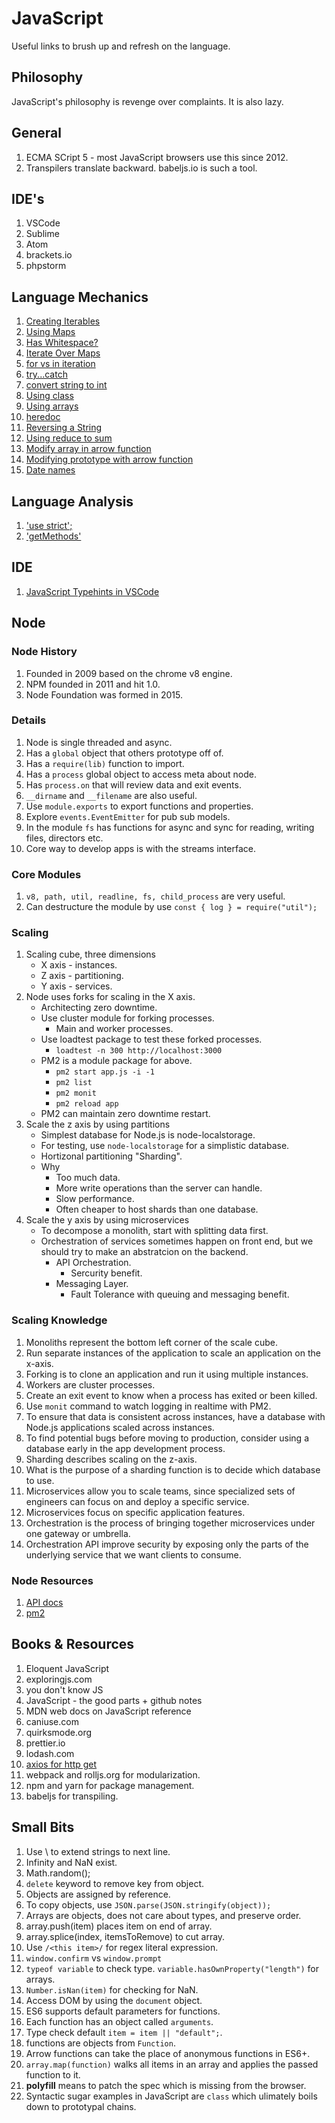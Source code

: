 # JavaScript

Useful links to brush up and refresh on the language.

## Philosophy

JavaScript's philosophy is revenge over complaints. It is also lazy.

## General

1. ECMA SCript 5 - most JavaScript browsers use this since 2012.
1. Transpilers translate backward. babeljs.io is such a tool.

## IDE's

1. VSCode
1. Sublime
1. Atom
1. brackets.io
1. phpstorm

## Language Mechanics

1. [Creating Iterables](https://medium.com/@chanakyabhardwaj/es6-reverse-iterable-for-an-array-5dae91c02904)
1. [Using Maps](https://hackernoon.com/what-you-should-know-about-es6-maps-dc66af6b9a1e)
1. [Has Whitespace?](https://stackoverflow.com/questions/1731190/check-if-a-string-has-white-space)
1. [Iterate Over Maps](https://stackoverflow.com/questions/33946567/iterate-over-values-of-object)
1. [for vs in iteration](https://alligator.io/js/for-of-for-in-loops/)
1. [try...catch](https://javascript.info/try-catch)
1. [convert string to int](https://gomakethings.com/converting-strings-to-numbers-with-vanilla-javascript/)
1. [Using class](https://medium.com/@luke_smaki/javascript-es6-classes-8a34b0a6720a)
1. [Using arrays](https://www.hostingadvice.com/how-to/javascript-remove-element-array/)
1. [heredoc](https://hutter.io/2015/03/16/heredoc-in-javascript/)
1. [Reversing a String](https://medium.com/sonyamoisset/reverse-a-string-in-javascript-a18027b8e91c)
1. [Using reduce to sum](https://medium.com/@chrisburgin95/rewriting-javascript-sum-an-array-dbf838996ed0)
1. [Modify array in arrow function](https://stackoverflow.com/questions/12482961/is-it-possible-to-change-values-of-the-array-when-doing-foreach-in-javascript)
1. [Modifying prototype with arrow function](https://teamtreehouse.com/community/does-arrow-function-syntax-works-for-prototype)
1. [Date names](https://stackoverflow.com/questions/24998624/day-name-from-date-in-js/45464959)

## Language Analysis

1. ['use strict';](https://developer.mozilla.org/en-US/docs/Web/JavaScript/Reference/Strict_mode)
1. ['getMethods'](https://flaviocopes.com/how-to-list-object-methods-javascript/)

## IDE

1. [JavaScript Typehints in VSCode](https://dev.to/henryjw/better-javascript-type-autocomplete-with-jsdoc-3bdo)

## Node

### Node History

1. Founded in 2009 based on the chrome v8 engine.
1. NPM founded in 2011 and hit 1.0.
1. Node Foundation was formed in 2015.

### Details

1. Node is single threaded and async.
1. Has a ```global``` object that others prototype off of.
1. Has a ```require(lib)``` function to import.
1. Has a ```process``` global object to access meta about node.
1. Has ```process.on``` that will review data and exit events.
1. ```__dirname``` and ```__filename``` are also useful.
1. Use ```module.exports``` to export functions and properties.
1. Explore ```events.EventEmitter``` for pub sub models.
1. In the module ```fs``` has functions for async and sync for reading, writing files, directors etc.
1. Core way to develop apps is with the streams interface.

### Core Modules

1. ```v8, path, util, readline, fs, child_process``` are very useful.
1. Can destructure the module by use ```const { log } = require("util");``` 

### Scaling

1. Scaling cube, three dimensions
    - X axis - instances.
    - Z axis - partitioning.
    - Y axis - services.
1. Node uses forks for scaling in the X axis.
    - Architecting zero downtime.
    - Use cluster module for forking processes.
        - Main and worker processes.
    - Use loadtest package to test these forked processes.
        - ``loadtest -n 300 http://localhost:3000``
    - PM2 is a module package for above.
        - ``pm2 start app.js -i -1``
        - ``pm2 list``
        - ``pm2 monit``
        - ``pm2 reload app``
    - PM2 can maintain zero downtime restart.
1. Scale the z axis by using partitions
    - Simplest database for Node.js is node-localstorage.
    - For testing, use ``node-localstorage`` for a simplistic database.
    - Hortizonal partitioning "Sharding".
    - Why
        - Too much data.
        - More write operations than the server can handle.
        - Slow performance.
        - Often cheaper to host shards than one database.
1. Scale the y axis by using microservices
    - To decompose a monolith, start with splitting data first.
    - Orchestration of services sometimes happen on front end, but we should try to make an abstratcion on the backend.
        - API Orchestration.
            - Sercurity benefit.
        - Messaging Layer.
            - Fault Tolerance with queuing and messaging benefit.

### Scaling Knowledge

1. Monoliths represent the bottom left corner of the scale cube.
1. Run separate instances of the application to scale an application on the x-axis.
1. Forking is to clone an application and run it using multiple instances.
1. Workers are cluster processes.
1. Create an exit event to know when a process has exited or been killed.
1. Use ``monit`` command to watch logging in realtime with PM2.
1. To ensure that data is consistent across instances, have a database with Node.js applications scaled across instances.
1. To find potential bugs before moving to production, consider using a database early in the app development process.
1. Sharding describes scaling on the z-axis.
1. What is the purpose of a sharding function is to decide which database to use.
1. Microservices allow you to scale teams, since specialized sets of engineers can focus on and deploy a specific service.
1. Microservices focus on specific application features.
1. Orchestration is the process of bringing together microservices under one gateway or umbrella.
1. Orchestration API improve security by exposing only the parts of the underlying service that we want clients to consume.

### Node Resources

1. [API docs](https://node.readthedocs.io/en/latest/)
1. [pm2](https://pm2.io/)

## Books & Resources

1. Eloquent JavaScript
1. exploringjs.com
1. you don't know JS
1. JavaScript - the good parts + github notes
1. MDN web docs on JavaScript reference
1. caniuse.com
1. quirksmode.org
1. prettier.io
1. lodash.com
1. [axios for http get](https://github.com/axios/axios)
1. webpack and rolljs.org for modularization.
1. npm and yarn for package management.
1. babeljs for transpiling.

## Small Bits
1. Use \ to extend strings to next line.
1. Infinity and NaN exist.
1. Math.random();
1. ```delete``` keyword to remove key from object.
1. Objects are assigned by reference.
1. To copy objects, use ```JSON.parse(JSON.stringify(object));```
1. Arrays are objects, does not care about types, and preserve order.
1. array.push(item) places item on end of array.
1. array.splice(index, itemsToRemove) to cut array.
1. Use ```/<this item>/``` for regex literal expression.
1. ```window.confirm``` vs ```window.prompt```
1. ```typeof variable``` to check type. ```variable.hasOwnProperty("length")``` for arrays.
1. ```Number.isNan(item)``` for checking for NaN.
1. Access DOM by using the ```document``` object.
1. ES6 supports default parameters for functions.
1. Each function has an object called ```arguments```.
1. Type check default ```item = item || "default";```.
1. functions are objects from ```Function```.
1. Arrow functions can take the place of anonymous functions in ES6+.
1. ```array.map(function)``` walks all items in an array and applies the passed function to it.
1. **polyfill** means to patch the spec which is missing from the browser.
1. Syntactic sugar examples in JavaScript are ```class``` which ulimately boils down to prototypal chains.
